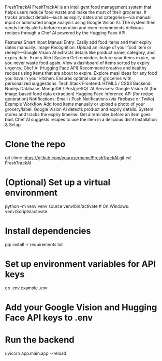 FreshTrackAI
FreshTrackAI is an intelligent food management system that helps users reduce food waste and make the most of their groceries. It tracks product details—such as expiry dates and categories—via manual input or automated image analysis using Google Vision AI. The system then sends timely alerts before expiration and even recommends delicious recipes through a Chef AI powered by the Hugging Face API.

Features
Smart Input
Manual Entry: Easily add food items and their expiry dates manually.
Image Recognition: Upload an image of your food item or receipt—Google Vision AI extracts details like product name, category, and expiry date.
Expiry Alert System
Get reminders before your items expire, so you never waste food again.
View a dashboard of items sorted by expiry urgency.
Chef AI (Hugging Face API)
Recommend creative and healthy recipes using items that are about to expire.
Explore meal ideas for any food you have in your kitchen.
Ensures optimal use of groceries with personalized suggestions.
Tech Stack
Frontend: HTML5 / CSS3
Backend: Nodejs
Database: MongoDB / PostgreSQL
AI Services:
Google Vision AI (for image-based food data extraction)
Hugging Face Inference API (for recipe generation)
Notifications: Email / Push Notifications (via Firebase or Twilio)
Example Workflow
Add food items manually or upload a photo of your grocery/label.
Google Vision AI detects product and expiry details.
System stores and tracks the expiry timeline.
Get a reminder before an item goes bad.
Chef AI suggests recipes to use the item in a delicious dish!
Installation & Setup
# Clone the repo
git clone https://github.com/yourusername/FreshTrackAI.git
cd FreshTrackAI

# (Optional) Set up a virtual environment
python -m venv venv
source venv/bin/activate  # On Windows: venv\Scripts\activate

# Install dependencies
pip install -r requirements.txt

# Set up environment variables for API keys
cp .env.example .env
# Add your Google Vision and Hugging Face API keys to .env

# Run the backend
uvicorn app.main:app --reload
